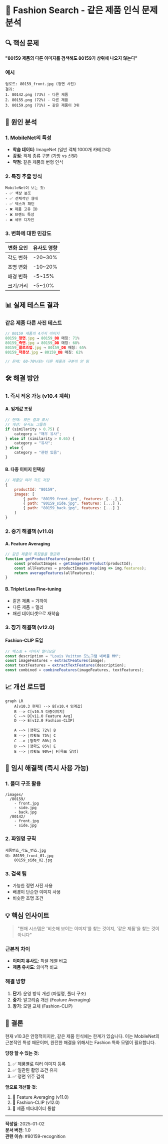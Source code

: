 # 💼 Fashion Search - 같은 제품 인식 문제 분석

## 🔍 핵심 문제

**"80159 제품의 다른 이미지를 검색해도 80159가 상위에 나오지 않는다"**

### 예시
```
업로드: 80159_front.jpg (정면 사진)
결과:
1. 80142.png (73%) - 다른 제품
2. 80155.png (72%) - 다른 제품  
3. 80159.png (71%) ← 같은 제품이 3위
```

## 🧠 원인 분석

### 1. MobileNet의 특성
- **학습 데이터**: ImageNet (일반 객체 1000개 카테고리)
- **강점**: 객체 종류 구분 (가방 vs 신발)
- **약점**: 같은 제품의 변형 인식

### 2. 특징 추출 방식
```
MobileNet이 보는 것:
- ✅ 색상 분포
- ✅ 전체적인 형태
- ✅ 텍스처 패턴
- ❌ 제품 고유 ID
- ❌ 브랜드 특성
- ❌ 세부 디자인
```

### 3. 변화에 대한 민감도
| 변화 요인 | 유사도 영향 |
|----------|------------|
| 각도 변화 | -20~30% |
| 조명 변화 | -10~20% |
| 배경 변화 | -5~15% |
| 크기/거리 | -5~10% |

## 📊 실제 테스트 결과

### 같은 제품 다른 사진 테스트
```javascript
// 80159 제품의 4가지 이미지
80159_정면.jpg → 80159_DB 매칭: 71%
80159_측면.jpg → 80159_DB 매칭: 68%
80159_클로즈업.jpg → 80159_DB 매칭: 65%
80159_착용샷.jpg → 80159_DB 매칭: 62%

// 문제: 60-70%대는 다른 제품과 구분이 안 됨
```

## 🛠️ 해결 방안

### 1. 즉시 적용 가능 (v10.4 계획)

#### A. 임계값 조정
```javascript
// 현재: 모든 결과 표시
// 개선: 유사도 그룹화
if (similarity > 0.75) {
    category = "매우 유사";
} else if (similarity > 0.65) {
    category = "유사";
} else {
    category = "관련 있음";
}
```

#### B. 다중 이미지 인덱싱
```javascript
// 제품당 여러 각도 저장
{
    productId: "80159",
    images: [
        { path: "80159_front.jpg", features: [...] },
        { path: "80159_side.jpg", features: [...] },
        { path: "80159_back.jpg", features: [...] }
    ]
}
```

### 2. 중기 해결책 (v11.0)

#### A. Feature Averaging
```javascript
// 같은 제품의 특징들을 평균화
function getProductFeatures(productId) {
    const productImages = getImagesForProduct(productId);
    const allFeatures = productImages.map(img => img.features);
    return averageFeatures(allFeatures);
}
```

#### B. Triplet Loss Fine-tuning
- 같은 제품 = 가까이
- 다른 제품 = 멀리
- 패션 데이터셋으로 재학습

### 3. 장기 해결책 (v12.0)

#### Fashion-CLIP 도입
```javascript
// 텍스트 + 이미지 멀티모달
const description = "Louis Vuitton 모노그램 네버풀 MM";
const imageFeatures = extractFeatures(image);
const textFeatures = extractTextFeatures(description);
const combined = combineFeatures(imageFeatures, textFeatures);
```

## 📈 개선 로드맵

```mermaid
graph LR
    A[v10.3 현재] --> B[v10.4 임계값]
    B --> C[v10.5 다중이미지]
    C --> D[v11.0 Feature Avg]
    D --> E[v12.0 Fashion-CLIP]
    
    A --> |정확도 72%| B
    B --> |정확도 75%| C
    C --> |정확도 80%| D
    D --> |정확도 85%| E
    E --> |정확도 90%+| F[목표 달성]
```

## 🎯 임시 해결책 (즉시 사용 가능)

### 1. 폴더 구조 활용
```
/images/
  /80159/
    - front.jpg
    - side.jpg
    - back.jpg
  /80142/
    - front.jpg
    - side.jpg
```

### 2. 파일명 규칙
```
제품번호_각도_번호.jpg
예: 80159_front_01.jpg
    80159_side_02.jpg
```

### 3. 검색 팁
- 가능한 정면 사진 사용
- 배경이 단순한 이미지 사용
- 비슷한 조명 조건

## 💡 핵심 인사이트

> "현재 시스템은 '비슷해 보이는 이미지'를 찾는 것이지, '같은 제품'을 찾는 것이 아니다"

### 근본적 차이
- **이미지 유사도**: 픽셀 레벨 비교
- **제품 유사도**: 의미적 비교

### 해결 방향
1. **단기**: 운영 방식 개선 (파일명, 폴더 구조)
2. **중기**: 알고리즘 개선 (Feature Averaging)
3. **장기**: 모델 교체 (Fashion-CLIP)

## 📝 결론

현재 v10.3은 안정적이지만, 같은 제품 인식에는 한계가 있습니다. 이는 MobileNet의 근본적인 특성 때문이며, 완전한 해결을 위해서는 Fashion 특화 모델이 필요합니다.

**당장 할 수 있는 것:**
1. ✅ 제품별로 여러 이미지 등록
2. ✅ 일관된 촬영 조건 유지
3. ✅ 정면 위주 검색

**앞으로 개선할 것:**
1. 🔄 Feature Averaging (v11.0)
2. 🔄 Fashion-CLIP (v12.0)
3. 🔄 제품 메타데이터 통합

---

**작성일**: 2025-01-02  
**문서 버전**: 1.0  
**관련 이슈**: #80159-recognition
